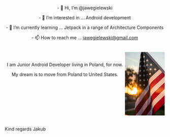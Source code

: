 <p align="center">- 👋 Hi, I’m @jawegielewski</p>
<p align="center">- 👀 I’m interested in ... Android development</p>
<p align="center">- 🌱 I’m currently learning ... Jetpack in a range of Architecture Components</p>
<p align="center">- 📫 How to reach me ... <a href = "mailto: jawegielewski@gmail.com">jawegielewski@gmail.com</a></p>

<br>

<img align="right" src="resources/us_flag.jpg" width="125" height="200">

<br>
<p align="center">I am Junior Android Developer living in Poland, for now.</p>

<p align="center">My dream is to move from Poland to United States.</p>

<br clear="right"/>
<br><br>
Kind regards Jakub
<!---
jawegielewski/jawegielewski is a ✨ special ✨ repository because its `README.md` (this file) appears on your GitHub profile.
You can click the Preview link to take a look at your changes.
--->

